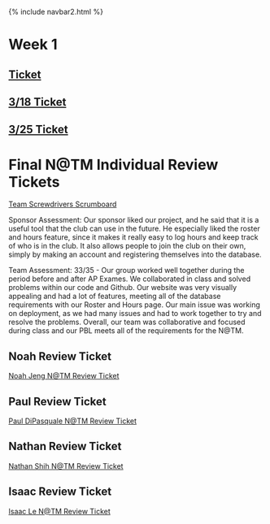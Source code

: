 {% include navbar2.html %}

# Week 1
## [Ticket](https://github.com/NoahJ214/Team-Screwdrivers/issues/11)

## [3/18 Ticket](https://github.com/NoahJ214/Team-Screwdrivers/issues/14)

## [3/25 Ticket](https://github.com/NoahJ214/Team-Screwdrivers/issues/17)

# Final N@TM Individual Review Tickets

[Team Screwdrivers Scrumboard](https://github.com/NoahJ214/Team-Screwdrivers/projects/1)

Sponsor Assessment: Our sponsor liked our project, and he said that it is a useful tool that the club can use in the future. He especially liked the roster and hours feature, since it makes it really easy to log hours and keep track of who is in the club. It also allows people to join the club on their own, simply by making an account and registering themselves into the database. 

Team Assessment: 33/35 - Our group worked well together during the period before and after AP Exames. We collaborated in class and solved problems within our code and Github. Our website was very visually appealing and had a lot of features, meeting all of the database requirements with our Roster and Hours page. Our main issue was working on deployment, as we had many issues and had to work together to try and resolve the problems. Overall, our team was collaborative and focused during class and our PBL meets all of the requirements for the N@TM.


## Noah Review Ticket

[Noah Jeng  N@TM Review Ticket](https://github.com/NoahJ214/Team-Screwdrivers/issues/26)

## Paul Review Ticket

[Paul DiPasquale  N@TM Review Ticket](https://github.com/NoahJ214/Team-Screwdrivers/issues/29)

## Nathan Review Ticket

[Nathan Shih  N@TM Review Ticket](https://github.com/NoahJ214/Team-Screwdrivers/issues/28)

## Isaac Review Ticket

[Isaac Le N@TM Review Ticket](https://github.com/NoahJ214/Team-Screwdrivers/issues/27)


 
